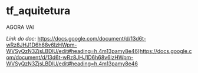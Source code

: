 # tf_aquitetura
AGORA VAI

*Link do doc:*
https://docs.google.com/document/d/13d6t-wRz8JHJ1D6h68v6lzHWpm-WVSyQzN3ZjsLBDlU/edit#heading=h.4m13pamy8e46)https://docs.google.com/document/d/13d6t-wRz8JHJ1D6h68v6lzHWpm-WVSyQzN3ZjsLBDlU/edit#heading=h.4m13pamy8e46
